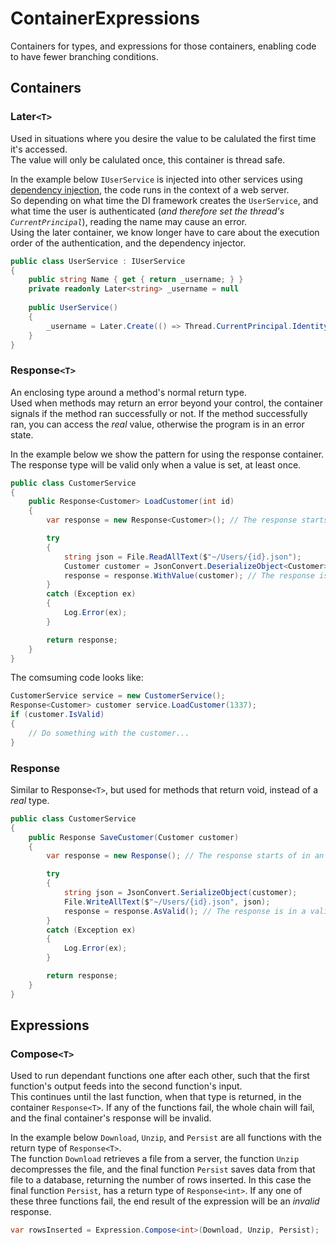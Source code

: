 # ContainerExpressions
Containers for types, and expressions for those containers, enabling code to have fewer branching conditions.

## Containers

### Later`<T>`

Used in situations where you desire the value to be calulated the first time it's accessed.  
The value will only be calulated once, this container is thread safe.  

In the example below `IUserService` is injected into other services using [dependency injection](https://en.wikipedia.org/wiki/Dependency_injection), the code runs in the context of a web server.  
So depending on what time the DI framework creates the `UserService`, and what time the user is authenticated (*and therefore set the thread's `CurrentPrincipal`*), reading the name may cause an error.  
Using the later container, we know longer have to care about the execution order of the authentication, and the dependency injector.
```cs
public class UserService : IUserService
{
	public string Name { get { return _username; } }
	private readonly Later<string> _username = null
    
    public UserService()
    {
    	_username = Later.Create(() => Thread.CurrentPrincipal.Identity.Name);
	}
}
```

### Response`<T>`

An enclosing type around a method's normal return type.  
Used when methods may return an error beyond your control, the container signals if the method ran successfully or not.
If the method successfully ran, you can access the *real* value, otherwise the program is in an error state.

In the example below we show the pattern for using the response container.
The response type will be valid only when a value is set, at least once.
```cs
public class CustomerService
{
    public Response<Customer> LoadCustomer(int id)
    {
        var response = new Response<Customer>(); // The response starts of in an invalid state.

        try
        {
            string json = File.ReadAllText($"~/Users/{id}.json");
            Customer customer = JsonConvert.DeserializeObject<Customer>(json);
            response = response.WithValue(customer); // The response is in a valid state.
        }
        catch (Exception ex)
        {
            Log.Error(ex);
        }

        return response;
    }
}
```

The comsuming code looks like:
```cs
CustomerService service = new CustomerService();
Response<Customer> customer service.LoadCustomer(1337);
if (customer.IsValid)
{
	// Do something with the customer...
}
```

### Response

Similar to Response`<T>`, but used for methods that return void, instead of a *real* type.
```cs
public class CustomerService
{
    public Response SaveCustomer(Customer customer)
    {
        var response = new Response(); // The response starts of in an invalid state.

        try
        {
        	string json = JsonConvert.SerializeObject(customer);
            File.WriteAllText($"~/Users/{id}.json", json);
            response = response.AsValid(); // The response is in a valid state.
        }
        catch (Exception ex)
        {
            Log.Error(ex);
        }

        return response;
    }
}
```

## Expressions

### Compose`<T>`

Used to run dependant functions one after each other, such that the first function's output feeds into the second function's input.  
This continues until the last function, when that type is returned, in the container `Response<T>`.
If any of the functions fail, the whole chain will fail, and the final container's response will be invalid.

In the example below `Download`, `Unzip`, and `Persist` are all functions with the return type of `Response<T>`.  
The function `Download` retrieves a file from a server, the function `Unzip` decompresses the file, and the final function `Persist` saves data from that file to a database, returning the number of rows inserted. In this case the final function `Persist`, has a return type of `Response<int>`. If any one of these three functions fail, the end result of the expression will be an *invalid* response.
```cs
var rowsInserted = Expression.Compose<int>(Download, Unzip, Persist);
```
